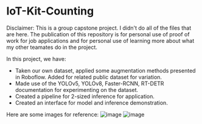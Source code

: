# IoT-Kit-Counting

Disclaimer: This is a group capstone project. I didn't do all of the files that are here. The publication of this repository is for personal use of proof of work for job applications and for personal use of learning more about what my other teamates do in the project.

In this project, we have:
- Taken our own dataset, applied some augmentation methods presented in Roboflow. Added for related public dataset for variation.
- Made use of the YOLOv5, YOLOv8, Faster-RCNN, RT-DETR documentation for experimenting on the dataset.
- Created a pipeline for 2-sized inference for application.
- Created an interface for model and inference demonstration.

Here are some images for reference:
![image](https://github.com/AubrynnReina/IoT-Kit-Counting/assets/78487345/ab66ff2b-2a3b-4147-9a36-1bd63b24c783)
![image](https://github.com/AubrynnReina/IoT-Kit-Counting/assets/78487345/9dde17e8-c558-4309-a7f3-830158c3f597)
